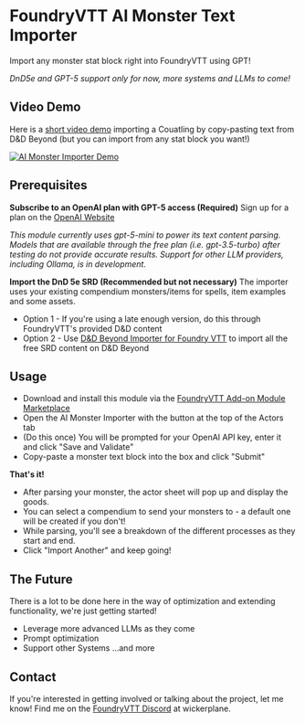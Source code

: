 # FoundryVTT AI Monster Text Importer

Import any monster stat block right into FoundryVTT using GPT!

*DnD5e and GPT-5 support only for now, more systems and LLMs to come!*

## Video Demo
Here is a [short video demo](https://www.youtube.com/watch?v=FTbdSSAQR28&ab_channel=WillGregoire) importing a Couatling by copy-pasting text from D&D Beyond (but you can import from any stat block you want!)

[![AI Monster Importer Demo](https://i9.ytimg.com/vi_webp/FTbdSSAQR28/mq1.webp?sqp=CPz9r64G-oaymwEmCMACELQB8quKqQMa8AEB-AH-CYACzgWKAgwIABABGH8gEygVMA8=&rs=AOn4CLCp8JNbSRw9av1rLrRlEpwBGxpPzw)](https://www.youtube.com/watch?v=FTbdSSAQR28&ab_channel=WillGregoire)

## Prerequisites

**Subscribe to an OpenAI plan with GPT-5 access (Required)**
Sign up for a plan on the [OpenAI Website](https://platform.openai.com/signup)

*This module currently uses gpt-5-mini to power its text content parsing. Models that are available through the free plan (i.e. gpt-3.5-turbo) after testing do not provide accurate results. Support for other LLM providers, including Ollama, is in development.*


**Import the DnD 5e SRD (Recommended but not necessary)**
The importer uses your existing compendium monsters/items for spells, item examples and some assets.
- Option 1 - If you're using a late enough version, do this through FoundryVTT's provided D&D content
- Option 2 - Use [D&D Beyond Importer for Foundry VTT](https://github.com/MrPrimate/ddb-importer) to import all the free SRD content on D&D Beyond

## Usage
- Download and install this module via the [FoundryVTT Add-on Module Marketplace](https://foundryvtt.com/packages/modules "FoundryVTT Modules")
- Open the AI Monster Importer with the button at the top of the Actors tab
- (Do this once) You will be prompted for your OpenAI API key, enter it and click "Save and Validate"
- Copy-paste a monster text block into the box and click "Submit"

**That's it!**

- After parsing your monster, the actor sheet will pop up and display the goods.
- You can select a compendium to send your monsters to - a default one will be created if you don't!
- While parsing, you'll see a breakdown of the different processes as they start and end.
- Click "Import Another" and keep going!

## The Future
There is a lot to be done here in the way of optimization and extending functionality, we're just getting started!

- Leverage more advanced LLMs as they come
- Prompt optimization
- Support other Systems
...and more

## Contact
If you're interested in getting involved or talking about the project, let me know! Find me on the [FoundryVTT Discord](https://discord.com/invite/foundryvtt) at wickerplane.
